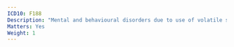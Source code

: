 ```yaml
---
ICD10: F188
Description: "Mental and behavioural disorders due to use of volatile solvents: Other mental and behavioural disorders"
Matters: Yes
Weight: 1
---
```

